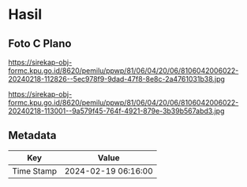 # Hasil

## Foto C Plano

https://sirekap-obj-formc.kpu.go.id/8620/pemilu/ppwp/81/06/04/20/06/8106042006022-20240218-112826--5ec978f9-9dad-47f8-8e8c-2a4761031b38.jpg

https://sirekap-obj-formc.kpu.go.id/8620/pemilu/ppwp/81/06/04/20/06/8106042006022-20240218-113001--9a579f45-764f-4921-879e-3b39b567abd3.jpg


## Metadata

| Key        | Value               |
| ---------- | ------------------- |
| Time Stamp | 2024-02-19 06:16:00 |



